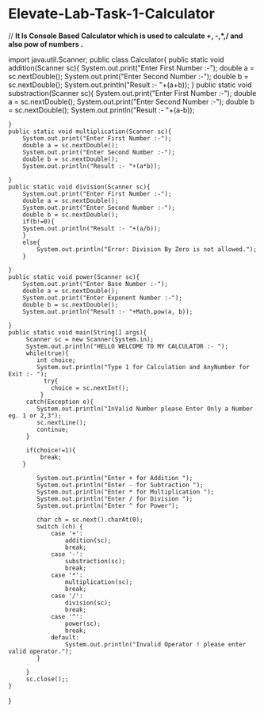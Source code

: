 # Elevate-Lab-Task-1-Calculator
// **It Is Console Based Calculator which is used to calculate +, -,*,/  and also pow of numbers .**


import java.util.Scanner;
public class Calculator{
    public static void addition(Scanner sc){
        System.out.print("Enter First Number :-");
        double a = sc.nextDouble();
        System.out.print("Enter Second Number :-");
        double b = sc.nextDouble();
        System.out.println("Result :- "+(a+b));
    }
    public static void substraction(Scanner sc){
        System.out.print("Enter First Number :-");
        double a = sc.nextDouble();
        System.out.print("Enter Second Number :-");
        double b = sc.nextDouble();
        System.out.println("Result :- "+(a-b));

    }
    public static void multiplication(Scanner sc){
        System.out.print("Enter First Number :-");
        double a = sc.nextDouble();
        System.out.print("Enter Second Number :-");
        double b = sc.nextDouble();
        System.out.println("Result :- "+(a*b));

    }
    public static void division(Scanner sc){
        System.out.print("Enter First Number :-");
        double a = sc.nextDouble();
        System.out.print("Enter Second Number :-");
        double b = sc.nextDouble();
        if(b!=0){
        System.out.println("Result :- "+(a/b));
        }
        else{
            System.out.println("Error: Division By Zero is not allowed.");
        }

    }
    public static void power(Scanner sc){
        System.out.print("Enter Base Number :-");
        double a = sc.nextDouble();
        System.out.print("Enter Exponent Number :-");
        double b = sc.nextDouble();
        System.out.println("Result :- "+Math.pow(a, b));

    }
    public static void main(String[] args){
         Scanner sc = new Scanner(System.in);
         System.out.println("HELLO WELCOME TO MY CALCULATOR :- ");
         while(true){
            int choice;
            System.out.println("Type 1 for Calculation and AnyNumber for Exit :- ");
              try{
                choice = sc.nextInt();
             }
         catch(Exception e){
            System.out.println("InValid Number please Enter Only a Number eg. 1 or 2,3");
            sc.nextLine();
            continue;
         }
        
         if(choice!=1){
             break;
        }
        
            System.out.println("Enter + for Addition ");
            System.out.println("Enter - for Subtraction ");
            System.out.println("Enter * for Multiplication ");
            System.out.println("Enter / for Division ");
            System.out.println("Enter ^ for Power");

            char ch = sc.next().charAt(0);
            switch (ch) {
                case '+':
                    addition(sc);
                    break;
                case '-':
                    substraction(sc);
                    break;
                case '*':
                    multiplication(sc);
                    break;
                case '/':
                    division(sc);
                    break;
                case '^':
                    power(sc);
                    break;
                default:
                    System.out.println("Invalid Operator ! please enter valid operator.");
            }
          
         }
         sc.close();;
    }
}
